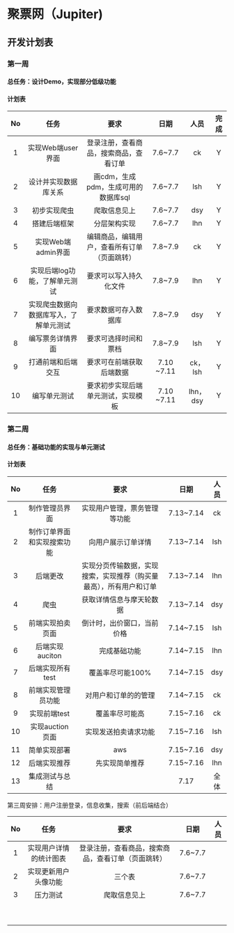 # 聚票网（Jupiter)

## 开发计划表

### 第一周

#### 总任务：设计Demo，实现部分低级功能

#### 计划表

|  No  |                  任务                  |                     要求                     |    日期    |   人员   | 完成 |
| :--: | :------------------------------------: | :------------------------------------------: | :--------: | :------: | :--: |
|  1   |           实现Web端user界面            |    登录注册，查看商品，搜索商品，查看订单    |  7.6~7.7   |    ck    |  Y   |
|  2   |          设计并实现数据库关系          |     画cdm，生成pdm，生成可用的数据库sql      |  7.6~7.7   |   lsh    |  Y   |
|  3   |              初步实现爬虫              |                 爬取信息见上                 |  7.6~7.7   |   dsy    |  Y   |
|  4   |              搭建后端框架              |                 分层架构实现                 |  7.6~7.7   |   lhn    |  Y   |
|  5   |           实现Web端admin界面           | 编辑商品，编辑用户，查看所有订单（页面跳转） |  7.8~7.9   |    ck    |  Y   |
|  6   |     实现后端log功能，了解单元测试      |            要求可以写入持久化文件            |  7.8~7.9   |   lhn    |  Y   |
|  7   | 实现爬虫数据向数据库写入，了解单元测试 |             要求数据可存入数据库             |  7.8~7.9   |   dsy    |  Y   |
|  8   |            编写票务详情界面            |             要求可选择时间和票档             |  7.8~7.9   |   lsh    |  Y   |
|  9   |           打通前端和后端交互           |           要求可在前端获取后端数据           | 7.10 ~7.11 | ck，lsh  |  Y   |
|  10  |              编写单元测试              |      要求初步实现后端单元测试，实现模板      | 7.10 ~7.11 | lhn，dsy |  Y   |

### 第二周

#### 总任务：基础功能的实现与单元测试

#### 计划表

|  No  |            任务            |                             要求                             |   日期    | 人员 |
| :--: | :------------------------: | :----------------------------------------------------------: | :-------: | :--: |
|  1   |       制作管理员界面       |                 实现用户管理，票务管理等功能                 | 7.13~7.14 |  ck  |
|  2   | 制作订单界面和实现搜索功能 |                      向用户展示订单详情                      | 7.13~7.14 | lsh  |
|  3   |          后端更改          | 实现分页传输数据，实现搜索，实现推荐（购买量最高），所有用户和订单 | 7.13~7.14 | lhn  |
|  4   |            爬虫            |                   获取详情信息与摩天轮数据                   | 7.13~7.14 | dsy  |
|  5   |      前端实现拍卖页面      |                  倒计时，出价窗口，当前价格                  | 7.14~7.15 | lsh  |
|  6   |      后端实现auciton       |                         完成基础功能                         | 7.14~7.15 | lhn  |
|  7   |      后端实现所有test      |                       覆盖率尽可能100%                       | 7.14~7.15 | dsy  |
|  8   |     前端实现管理员功能     |                     对用户和订单的的管理                     | 7.14~7.15 |  ck  |
|  9   |        实现前端test        |                        覆盖率尽可能高                        | 7.15~7.16 |  ck  |
|  10  |      实现auction页面       |                     实现发送拍卖请求功能                     | 7.15~7.16 | lsh  |
|  11  |        简单实现部署        |                             aws                              | 7.15~7.16 | dsy  |
|  12  |        后端实现推荐        |                        先实现简单推荐                        | 7.15~7.16 | lhn  |
|  13  |       集成测试与总结       |                                                              |   7.17    | 全体 |

第三周安排：用户注册登录，信息收集，搜索（前后端结合）

|  No  |          任务          |                        要求                        |  日期   | 人员 |
| :--: | :--------------------: | :------------------------------------------------: | :-----: | :--: |
|  1   | 实现用户详情的统计图表 | 登录注册，查看商品，搜索商品，查看订单（页面跳转） | 7.6~7.7 |      |
|  2   |  实现更新用户头像功能  |                       三个表                       | 7.6~7.7 |      |
|  3   |        压力测试        |                    爬取信息见上                    | 7.6~7.7 |      |
|      |                        |                                                    |         |      |
|      |                        |                                                    |         |      |
|      |                        |                                                    |         |      |
|      |                        |                                                    |         |      |
|      |                        |                                                    |         |      |
|      |                        |                                                    |         |      |
|      |                        |                                                    |         |      |
|      |                        |                                                    |         |      |
|      |                        |                                                    |         |      |